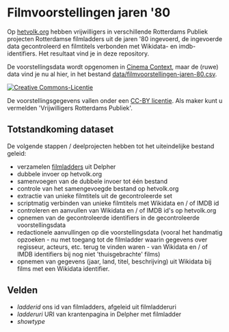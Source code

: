 # Filmvoorstellingen jaren '80

Op [hetvolk.org](https://hetvolk.org/) hebben vrijwilligers in verschillende Rotterdams Publiek projecten Rotterdamse filmladders uit de jaren '80 ingevoerd, de ingevoerde data gecontroleerd en filmtitels verbonden met Wikidata- en imdb-identifiers. Het resultaat vind je in deze repository.

De voorstellingsdata wordt opgenomen in [Cinema Context](http://www.cinemacontext.nl), maar de (ruwe) data vind je nu al hier, in het bestand [data/filmvoorstellingen-jaren-80.csv](data/filmvoorstellingen-jaren-80.csv).

<a rel="license" href="http://creativecommons.org/licenses/by/4.0/"><img alt="Creative Commons-Licentie" style="border-width:0" src="https://i.creativecommons.org/l/by/4.0/88x31.png" /></a>

De voorstellingsgegevens vallen onder een <a rel="license" href="http://creativecommons.org/licenses/by/4.0/">CC-BY licentie</a>. Als maker kunt u vermelden 'Vrijwilligers Rotterdams Publiek'.


## Totstandkoming dataset

De volgende stappen / deelprojecten hebben tot het uiteindelijke bestand geleid:

- verzamelen [filmladders](data/filmladders-jaren-80.csv) uit Delpher
- dubbele invoer op hetvolk.org
- samenvoegen van de dubbele invoer tot één bestand
- controle van het samengevoegde bestand op hetvolk.org
- extractie van unieke filmtitels uit de gecontroleerde set
- scriptmatig verbinden van unieke filmtitels met Wikidata en / of IMDB id
- controleren en aanvullen van Wikidata en / of IMDB id's op hetvolk.org
- opnemen van de gecontroleerde identifiers in de gecontroleerde voorstellingsdata
- redactionele aanvullingen op die voorstellingsdata (vooral het handmatig opzoeken - nu met toegang tot de filmladder waarin gegevens over regisseur, acteurs, etc. terug te vinden waren - van Wikidata en / of IMDB identifiers bij nog niet 'thuisgebrachte' films)
- opnemen van gegevens (jaar, land, titel, beschrijving) uit Wikidata bij films met een Wikidata identifier.


## Velden

- _ladderid_ ons id van filmladders, afgeleid uit filmladderuri
- _ladderuri_ URI van krantenpagina in Delpher met filmladder
- _showtype_ 



